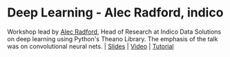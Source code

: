 **Deep Learning - Alec Radford, indico**
===================

Workshop lead by [Alec Radford](https://github.com/Newmu), Head of Research at Indico Data Solutions on deep learning using Python's Theano Library. The emphasis of the talk was on convolutional neural nets. | [Slides](http://goo.gl/VvIw97) | [Video](https://www.youtube.com/watch?v=S75EdAcXHKk) | [Tutorial](https://github.com/Newmu/Theano-Tutorials)
